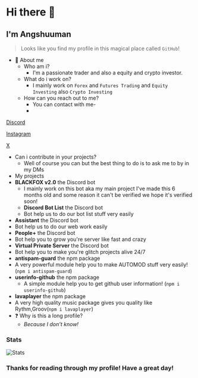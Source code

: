 # Hi there 👋
## I'm Angshuuman

> Looks like you find my profile in this magical place called `GitHub`!

- 👤 About me 
  - Who am i?
    - I'm a passionate trader and
also a equity and crypto investor.
  - What do i work on?
    - I mainly work on `Forex` and `Futures Trading` and `Equity Investing` also `Crypto Investing`
  - How can you reach out to me?
    - You can contact with me-
    - 
[Discord](https://discord.gg/yqAGXbz)

[Instagram](https://instagram.com/traders_dan)

[X](https://x.com/heyyangshu)
  - Can i contribute in your projects?
    - Well of course you can but the best thing to do is to ask me to by in my DMs
  - My projects
  - **BLACKFOX v2.0** the Discord bot
    - I mainly work on this bot aka my main project I've made this 6 months old and some reason it can't be verified we hope it's verified soon!
    - **Discord Bot List** the Discord bot
    - Bot help us to do our bot list stuff very easily
  - **Assistant** the Discord bot
  - Bot help us to do our web work easily
  - **People+** the Discord bot
  - Bot help you to grow you're server like fast and crazy
  - **Virtual Private Server** the Discord bot
  - Bot help you to make you're glitch projects alive 24/7
  - **antispam-guard** the npm package
   - A very powerful module help you to make AUTOMOD stuff very easily!  (`npm i antispam-guard`)
  - **userinfo-github** the npm package
    - A simple module help you to get github user information! (`npm i userinfo-github`)
   - **lavaplayer** the npm package
   - A very high quality music package gives you quality like Rythm,Groov(`npm i lavaplayer`)
- ❓ Why is this a long profile?
  - _Because I don't know!_



### Stats

![Stats](https://github-readme-stats.vercel.app/api?username=RPGTheGreat&show_icons=true&theme=tokyonight&hide=["issues"])


### Thanks for reading through my profile! Have a great day!
